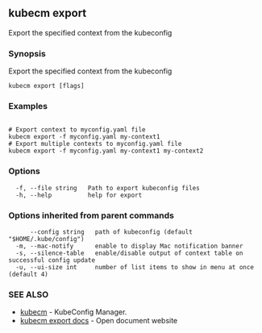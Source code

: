 ## kubecm export

Export the specified context from the kubeconfig

### Synopsis

Export the specified context from the kubeconfig

```
kubecm export [flags]
```

### Examples

```

# Export context to myconfig.yaml file
kubecm export -f myconfig.yaml my-context1
# Export multiple contexts to myconfig.yaml file
kubecm export -f myconfig.yaml my-context1 my-context2

```

### Options

```
  -f, --file string   Path to export kubeconfig files
  -h, --help          help for export
```

### Options inherited from parent commands

```
      --config string   path of kubeconfig (default "$HOME/.kube/config")
  -m, --mac-notify      enable to display Mac notification banner
  -s, --silence-table   enable/disable output of context table on successful config update
  -u, --ui-size int     number of list items to show in menu at once (default 4)
```

### SEE ALSO

* [kubecm](kubecm.md)	 - KubeConfig Manager.
* [kubecm export docs](kubecm_export_docs.md)	 - Open document website

